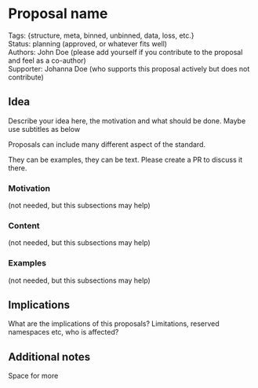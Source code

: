 # Proposal name

Tags: {structure, meta, binned, unbinned, data, loss, etc.}  
Status: planning (approved, or whatever fits well)  
Authors: John Doe (please add yourself if you contribute to the proposal and feel as a co-author)  
Supporter: Johanna Doe (who supports this proposal actively but does not contribute)  


## Idea

Describe your idea here, the motivation and what should be done. Maybe use subtitles as below

Proposals can include many different aspect of the standard.

They can be examples, they can be text. Please create a PR to discuss it there.

### Motivation

(not needed, but this subsections may help)

### Content

(not needed, but this subsections may help)

### Examples

(not needed, but this subsections may help)

## Implications

What are the implications of this proposals? Limitations, reserved namespaces etc, who is affected?

## Additional notes

Space for more
